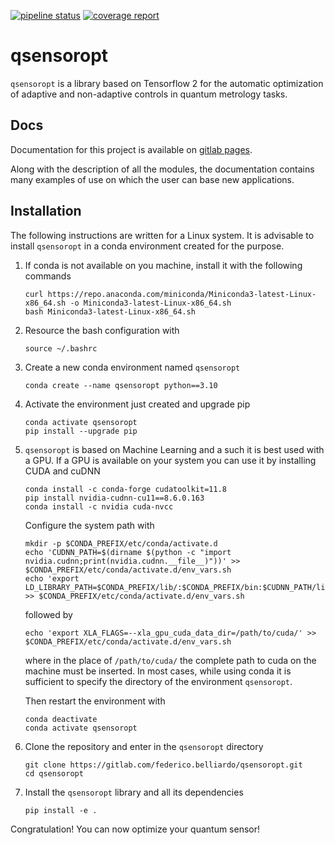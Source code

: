 [![pipeline status](https://gitlab.com/federico.belliardo/qsensoropt/badges/master/pipeline.svg)](https://gitlab.com/federico.belliardo/qsensoropt/-/commits/master)
[![coverage report](https://gitlab.com/federico.belliardo/qsensoropt/badges/master/coverage.svg)](https://gitlab.com/federico.belliardo/qsensoropt/-/commits/master)


# qsensoropt

`qsensoropt` is a library based on Tensorflow 2 for the automatic optimization of adaptive and non-adaptive controls in quantum metrology tasks.

## Docs
Documentation for this project is available on [gitlab pages](https://qsensoropt-federico-belliardo-aafff0229087adae5a915fec60fdc5d37.gitlab.io/).

Along with the description of all the modules,
the documentation contains many examples of use on which the user can base new applications.

## Installation

The following instructions are written for a Linux system.
It is advisable to install `qsensoropt` in a conda environment created for the purpose.

1. If conda is not available on you machine, install it with the following commands
   
   ```
   curl https://repo.anaconda.com/miniconda/Miniconda3-latest-Linux-x86_64.sh -o Miniconda3-latest-Linux-x86_64.sh
   bash Miniconda3-latest-Linux-x86_64.sh
   ```

2. Resource the bash configuration with

   ```
   source ~/.bashrc
   ```

3. Create a new conda environment named `qsensoropt`

   ```
   conda create --name qsensoropt python==3.10
   ```

4. Activate the environment just created and upgrade pip

   ```
   conda activate qsensoropt
   pip install --upgrade pip
   ```

5. `qsensoropt` is based on Machine Learning and a such it is best
   used with a GPU. If a GPU is available on your system you can use it by
   installing CUDA and cuDNN

   ```
   conda install -c conda-forge cudatoolkit=11.8
   pip install nvidia-cudnn-cu11==8.6.0.163
   conda install -c nvidia cuda-nvcc
   ```

   Configure the system path with

   ```
   mkdir -p $CONDA_PREFIX/etc/conda/activate.d
   echo 'CUDNN_PATH=$(dirname $(python -c "import nvidia.cudnn;print(nvidia.cudnn.__file__)"))' >> $CONDA_PREFIX/etc/conda/activate.d/env_vars.sh
   echo 'export LD_LIBRARY_PATH=$CONDA_PREFIX/lib/:$CONDA_PREFIX/bin:$CUDNN_PATH/lib:$LD_LIBRARY_PATH' >> $CONDA_PREFIX/etc/conda/activate.d/env_vars.sh
   ```

   followed by 

   ```
   echo 'export XLA_FLAGS=--xla_gpu_cuda_data_dir=/path/to/cuda/' >> $CONDA_PREFIX/etc/conda/activate.d/env_vars.sh
   ```

   where in the place of `/path/to/cuda/` the complete path to cuda on the machine must be inserted. In most cases, while using conda it is sufficient to specify the directory of the environment `qsensoropt`.
   
   Then restart the environment with

   ```
   conda deactivate
   conda activate qsensoropt
   ```

7. Clone the repository and enter in the `qsensoropt` directory

   ```
   git clone https://gitlab.com/federico.belliardo/qsensoropt.git
   cd qsensoropt
   ```
7. Install the `qsensoropt` library and all its dependencies

   ```
   pip install -e .
   ```

Congratulation! You can now optimize your quantum sensor!

